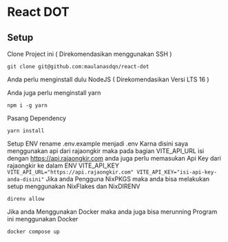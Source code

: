 # React DOT

## Setup

Clone Project ini ( Direkomendasikan menggunakan SSH )

`git clone git@github.com:maulanasdqn/react-dot`

Anda perlu menginstall dulu NodeJS ( Direkomendasikan Versi LTS 16 )

Anda juga perlu menginstall yarn

`npm i -g yarn`

Pasang Dependency

`yarn install`

Setup ENV
rename .env.example menjadi .env
Karna disini saya menggunakan api dari rajaongkir maka pada bagian VITE_API_URL isi dengan https://api.rajaongkir.com
anda juga perlu memasukan Api Key dari rajaongkir ke dalam ENV VITE_API_KEY
`
VITE_API_URL="https://api.rajaongkir.com"
VITE_API_KEY="isi-api-key-anda-disini"
`
Jika anda Pengguna NixPKGS maka anda bisa melakukan setup menggunakan NixFlakes dan NixDIRENV

`direnv allow`

Jika anda Menggunakan Docker maka anda juga bisa merunning Program ini menggunakan Docker

`docker compose up`

